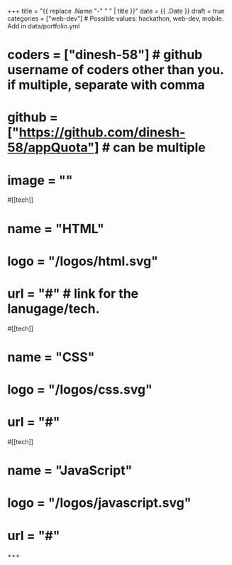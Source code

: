 +++
title = "{{ replace .Name "-" " " | title }}"
date = {{ .Date }}
draft = true
categories = ["web-dev"]     # Possible values: hackathon, web-dev, mobile. Add in data/portfolio.yml
# coders = ["dinesh-58"]     # github username of coders other than you. if multiple, separate with comma
# github = ["https://github.com/dinesh-58/appQuota"]  # can be multiple
# image = ""

#[[tech]]
# name = "HTML"
# logo = "/logos/html.svg"
# url = "#"    # link for the lanugage/tech. 

#[[tech]]
# name = "CSS"
# logo = "/logos/css.svg"
# url = "#"    

#[[tech]]
# name = "JavaScript"
# logo = "/logos/javascript.svg"
# url = "#"    
+++
